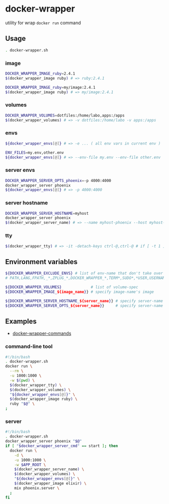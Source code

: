 # docker-wrapper

utility for wrap `docker run` command


## Usage

```bash
. docker-wrapper.sh
```

### image

```bash
DOCKER_WRAPPER_IMAGE_ruby=2.4.1
$(docker_wrapper_image ruby) # => ruby:2.4.1
```

```bash
DOCKER_WRAPPER_IMAGE_ruby=my/image:2.4.1
$(docker_wrapper_image ruby) # => my/image:2.4.1
```

### volumes

```bash
DOCKER_WRAPPER_VOLUMES=dotfiles:/home/labo,apps:/apps
$(docker_wrapper_volumes) # => -v dotfiles:/home/labo -v apps:/apps
```

### envs

```bash
${docker_wrapper_envs[@]} # => -e ... ( all env vars in current env )
```

```bash
ENV_FILES=my.env,other.env
${docker_wrapper_envs[@]} # => --env-file my.env --env-file other.env
```

### server envs

```bash
DOCKER_WRAPPER_SERVER_OPTS_phoenix=-p 4000:4000
docker_wrapper_server phoenix
${docker_wrapper_envs[@]} # => -p 4000:4000
```

### server hostname

```bash
DOCKER_WRAPPER_SERVER_HOSTNAME=myhost
docker_wrapper_server phoenix
$(docker_wrapper_server_name) # => --name myhost-phoenix --host myhost-phoenix
```

### tty

```bash
$(docker_wrapper_tty) # => -it -detach-keys ctrl-@,ctrl-@ # if [ -t 1 ]
```

## Environment variables

```bash
${DOCKER_WRAPPER_EXCLUDE_ENVS} # list of env-name that don't take over to docker from current-env
# PATH,LANG,FPATH,_*,ZPLUG_*,DOCKER_WRAPPER_*,TERM*,SUDO*,*USER,USERNAME,LOGNAME

${DOCKER_WRAPPER_VOLUMES}             # list of volume-spec
${DOCKER_WRAPPER_IMAGE_${image_name}} # specify image-name's image

${DOCKER_WRAPPER_SERVER_HOSTNAME_${server_name}} # specify server-name's hostname
${DOCKER_WRAPPER_SERVER_OPTS_${server_name}}     # specify server-name's additional options
```


## Examples

- [docker-wrapper-commands](https://github.com/getto-systems/docker-wrapper-commands)

### command-line tool

```bash
#!/bin/bash
. docker-wrapper.sh
docker run \
  --rm \
  -u 1000:1000 \
  -w $(pwd) \
  $(docker_wrapper_tty) \
  $(docker_wrapper_volumes) \
  "${docker_wrapper_envs[@]}" \
  $(docker_wrapper_image ruby) \
  ruby "$@" \
;
```

### server

```bash
#!/bin/bash
. docker-wrapper.sh
docker_wrapper_server phoenix "$@"
if [ "$docker_wrapper_server_cmd" == start ]; then
  docker run \
    -d \
    -u 1000:1000 \
    -w $APP_ROOT \
    $(docker_wrapper_server_name) \
    $(docker_wrapper_volumes) \
    "${docker_wrapper_envs[@]}" \
    $(docker_wrapper_image elixir) \
    mix phoenix.server \
  ;
fi
```
